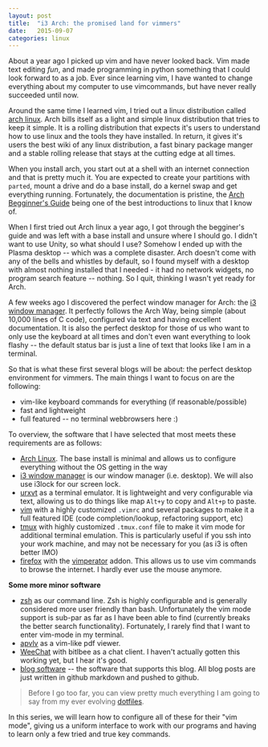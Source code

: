 ```yaml
---
layout: post
title:  "i3 Arch: the promised land for vimmers"
date:   2015-09-07
categories: linux
---
```


About a year ago I picked up vim and have never looked back. Vim made text editing *fun*, and made programming in python something that I could look forward to as a job. Ever since learning vim, I have wanted to change everything about my computer to use vimcommands, but have never really succeeded until now.

Around the same time I learned vim, I tried out a linux distribution called [arch linux](archlinux.org). Arch bills itself as a light and simple linux distribution that tries to keep it simple. It is a rolling distribution that expects it's users to understand how to use linux and the tools they have installed. In return, it gives it's users the best wiki of any linux distribution, a fast binary package manger and a stable rolling release that stays at the cutting edge at all times.

When you install arch, you start out at a shell with an internet connection and that is pretty much it. You are expected to create your partitions with `parted`, mount a drive and do a base install, do a kernel swap and get everything running. Fortunately, the documentation is pristine, the [Arch Begginner's Guide](https://wiki.archlinux.org/index.php/Beginners'_guide) being one of the best introductions to linux that I know of.

When I first tried out Arch linux a year ago, I got through the begginer's guide and was left with a base install and unsure where I should go. I didn't want to use Unity, so what should I use? Somehow I ended up with the Plasma desktop -- which was a complete disaster. Arch doesn't come with any of the bells and whistles by default, so I found myself with a desktop with almost nothing installed that I needed - it had no network widgets, no program search feature -- nothing. So I quit, thinking I wasn't yet ready for Arch.

A few weeks ago I discovered the perfect window manager for Arch: the [i3 window manager](https://i3wm.org/). It perfectly follows the Arch Way, being simple (about 10,000 lines of C code), configured via text and having excellent documentation. It is also the perfect desktop for those of us who want to only use the keyboard at all times and don't even want everything to look flashy -- the default status bar is just a line of text that looks like I am in a terminal.

So that is what these first several blogs will be about: the perfect desktop environment for vimmers. The main things I want to focus on are the following:
- vim-like keyboard commands for everything (if reasonable/possible)
- fast and lightweight
- full featured -- no terminal webbrowsers here :)

To overview, the software that I have selected that most meets these requirements are as follows:
- [Arch Linux](archlinux.org). The base install is minimal and allows us to configure everything without the OS getting in the way
- [i3 window manager](https://i3wm.org/) is our window manager (i.e. desktop). We will also use i3lock for our screen lock.
- [urxvt](https://wiki.archlinux.org/index.php/Rxvt-unicode) as a terminal emulator. It is lightweight and very configurable via text, allowing us to do things like map `Alt+y` to copy and `Alt+p` to paste.
- [vim](https://wiki.archlinux.org/index.php/Vim) with a highly customized `.vimrc` and several packages to make it a full featured IDE (code completion/lookup, refactoring support, etc)
- [tmux](https://wiki.archlinux.org/index.php/Tmux) with highly customized `.tmux.conf` file to make it vim mode for additional terminal emulation. This is particularly useful if you ssh into your work machine, and may not be necessary for you (as i3 is often better IMO)
- [firefox](https://www.mozilla.org/en-US/firefox/desktop/) with the [vimperator](https://addons.mozilla.org/en-us/firefox/addon/vimperator/) addon. This allows us to use vim commands to browse the internet. I hardly ever use the mouse anymore.

**Some more minor software**
- [zsh](https://wiki.archlinux.org/index.php/Zsh) as our command line. Zsh is highly configurable and is generally considered more user friendly than bash. Unfortunately the vim mode support is sub-par as far as I have been able to find (currently breaks the better search functionality). Fortunately, I rarely find that I want to enter vim-mode in my terminal.
- [apvlv](http://naihe2010.github.io/apvlv/) as a vim-like pdf viewer.
- [WeeChat](https://weechat.org/) with bitlbee as a chat client. I haven't actually gotten this working yet, but I hear it's good.
- [blog software](http://jekyllrb.com/) -- the software that supports this blog. All blog posts are just written in github markdown and pushed to github.

> Before I go too far, you can view pretty much everything I am going to say from my ever evolving [dotfiles](https://github.com/vitiral/dotfiles).

In this series, we will learn how to configure all of these for their "vim mode", giving us a uniform interface to work with our programs and having to learn only a few tried and true key commands.
